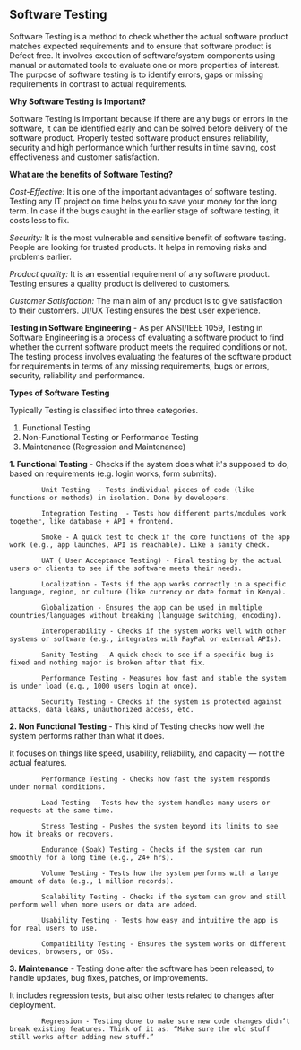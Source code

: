 ## **Software Testing**


Software Testing is a method to check whether the actual software product matches expected requirements and to ensure that software product is Defect free. It involves execution of software/system components using manual or automated tools to evaluate one or more properties of interest. The purpose of software testing is to identify errors, gaps or missing requirements in contrast to actual requirements.

**Why Software Testing is Important?**

Software Testing is Important because if there are any bugs or errors in the software, it can be identified early and can be solved before delivery of the software product. Properly tested software product ensures reliability, security and high performance which further results in time saving, cost effectiveness and customer satisfaction.

**What are the benefits of Software Testing?**

*Cost-Effective:* It is one of the important advantages of software testing. Testing any IT project on time helps you to save your money for the long term. In case if the bugs caught in the earlier stage of software testing, it costs less to fix.

*Security:* It is the most vulnerable and sensitive benefit of software testing. People are looking for trusted products. It helps in removing risks and problems earlier.

*Product quality:* It is an essential requirement of any software product. Testing ensures a quality product is delivered to customers.

*Customer Satisfaction:* The main aim of any product is to give satisfaction to their customers. UI/UX Testing ensures the best user experience.

**Testing in Software Engineering**  - As per ANSI/IEEE 1059, Testing in Software Engineering is a process of evaluating a software product to find whether the current software product meets the required conditions or not. The testing process involves evaluating the features of the software product for requirements in terms of any missing requirements, bugs or errors, security, reliability and performance.

**Types of Software Testing**

Typically Testing is classified into three categories.

1. Functional Testing
2. Non-Functional Testing or Performance Testing
3. Maintenance (Regression and Maintenance)


**1. Functional Testing**  -  Checks if the system does what it's supposed to do, based on requirements (e.g. login works, form submits).

            Unit Testing  - Tests individual pieces of code (like functions or methods) in isolation. Done by developers.

            Integration Testing  - Tests how different parts/modules work together, like database + API + frontend.

            Smoke - A quick test to check if the core functions of the app work (e.g., app launches, API is reachable). Like a sanity check.

            UAT ( User Acceptance Testing) - Final testing by the actual users or clients to see if the software meets their needs.

            Localization - Tests if the app works correctly in a specific language, region, or culture (like currency or date format in Kenya).

            Globalization - Ensures the app can be used in multiple countries/languages without breaking (language switching, encoding).

            Interoperability - Checks if the system works well with other systems or software (e.g., integrates with PayPal or external APIs).

            Sanity Testing - A quick check to see if a specific bug is fixed and nothing major is broken after that fix.

            Performance Testing - Measures how fast and stable the system is under load (e.g., 1000 users login at once).

            Security Testing - Checks if the system is protected against attacks, data leaks, unauthorized access, etc.

**2. Non Functional Testing**  -  This kind of Testing checks how well the system performs rather than what it does.

It focuses on things like speed, usability, reliability, and capacity — not the actual features.

            Performance Testing - Checks how fast the system responds under normal conditions.

            Load Testing - Tests how the system handles many users or requests at the same time.

            Stress Testing - Pushes the system beyond its limits to see how it breaks or recovers.

            Endurance (Soak) Testing - Checks if the system can run smoothly for a long time (e.g., 24+ hrs).

            Volume Testing - Tests how the system performs with a large amount of data (e.g., 1 million records).

            Scalability Testing - Checks if the system can grow and still perform well when more users or data are added.

            Usability Testing - Tests how easy and intuitive the app is for real users to use.

            Compatibility Testing - Ensures the system works on different devices, browsers, or OSs.

**3. Maintenance**  -  Testing done after the software has been released, to handle updates, bug fixes, patches, or improvements.

It includes regression tests, but also other tests related to changes after deployment.

            Regression - Testing done to make sure new code changes didn’t break existing features. Think of it as: “Make sure the old stuff still works after adding new stuff.”


